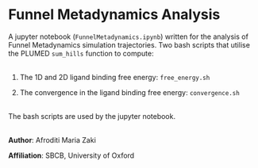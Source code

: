 # Funnel Metadynamics Analysis
A jupyter notebook (`FunnelMetadynamics.ipynb`) written for the analysis of Funnel Metadynamics simulation trajectories.
Two bash scripts that utilise the PLUMED `sum_hills` function to compute:  
<br>
1. The 1D and 2D ligand binding free energy: `free_energy.sh`  

2. The convergence in the ligand binding free energy: `convergence.sh`
<br>
The bash scripts are used by the jupyter notebook.
<br>
<br>

**Author**: Afroditi Maria Zaki
<br>

**Affiliation**: SBCB, University of Oxford
